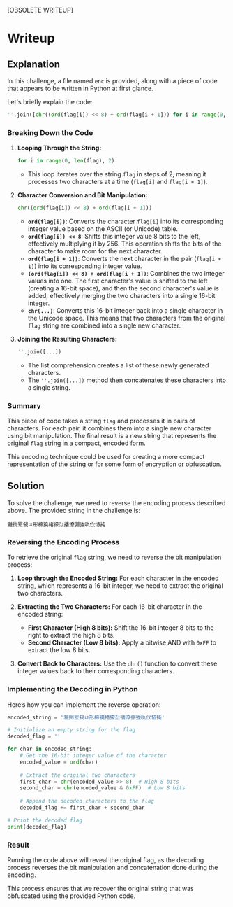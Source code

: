 [OBSOLETE WRITEUP]

# Writeup

## Explanation

In this challenge, a file named `enc` is provided, along with a piece of code that appears to be written in Python at first glance.

Let's briefly explain the code:

```python
''.join([chr((ord(flag[i]) << 8) + ord(flag[i + 1])) for i in range(0, len(flag), 2)])
```

### Breaking Down the Code

1. **Looping Through the String:**
   ```python
   for i in range(0, len(flag), 2)
   ```
   - This loop iterates over the string `flag` in steps of 2, meaning it processes two characters at a time (`flag[i]` and `flag[i + 1]`).

2. **Character Conversion and Bit Manipulation:**
   ```python
   chr((ord(flag[i]) << 8) + ord(flag[i + 1]))
   ```
   - **`ord(flag[i])`**: Converts the character `flag[i]` into its corresponding integer value based on the ASCII (or Unicode) table.
   - **`ord(flag[i]) << 8`**: Shifts this integer value 8 bits to the left, effectively multiplying it by 256. This operation shifts the bits of the character to make room for the next character.
   - **`ord(flag[i + 1])`**: Converts the next character in the pair (`flag[i + 1]`) into its corresponding integer value.
   - **`(ord(flag[i]) << 8) + ord(flag[i + 1])`**: Combines the two integer values into one. The first character's value is shifted to the left (creating a 16-bit space), and then the second character's value is added, effectively merging the two characters into a single 16-bit integer.
   - **`chr(...)`**: Converts this 16-bit integer back into a single character in the Unicode space. This means that two characters from the original `flag` string are combined into a single new character.

3. **Joining the Resulting Characters:**
   ```python
   ''.join([...])
   ```
   - The list comprehension creates a list of these newly generated characters.
   - The `''.join([...])` method then concatenates these characters into a single string.

### Summary

This piece of code takes a string `flag` and processes it in pairs of characters. For each pair, it combines them into a single new character using bit manipulation. The final result is a new string that represents the original `flag` string in a compact, encoded form. 

This encoding technique could be used for creating a more compact representation of the string or for some form of encryption or obfuscation.

## Solution

To solve the challenge, we need to reverse the encoding process described above. The provided string in the challenge is:

```
灩捯䍔䙻ㄶ形楴獟楮獴㌴摟潦弸強㕤㐸㤸扽
```

### Reversing the Encoding Process

To retrieve the original `flag` string, we need to reverse the bit manipulation process:

1. **Loop through the Encoded String:**
   For each character in the encoded string, which represents a 16-bit integer, we need to extract the original two characters.

2. **Extracting the Two Characters:**
   For each 16-bit character in the encoded string:
   - **First Character (High 8 bits):** Shift the 16-bit integer 8 bits to the right to extract the high 8 bits.
   - **Second Character (Low 8 bits):** Apply a bitwise AND with `0xFF` to extract the low 8 bits.

3. **Convert Back to Characters:**
   Use the `chr()` function to convert these integer values back to their corresponding characters.

### Implementing the Decoding in Python

Here’s how you can implement the reverse operation:

```python
encoded_string = '灩捯䍔䙻ㄶ形楴獟楮獴㌴摟潦弸強㕤㐸㤸扽'

# Initialize an empty string for the flag
decoded_flag = ''

for char in encoded_string:
    # Get the 16-bit integer value of the character
    encoded_value = ord(char)
    
    # Extract the original two characters
    first_char = chr(encoded_value >> 8)  # High 8 bits
    second_char = chr(encoded_value & 0xFF)  # Low 8 bits
    
    # Append the decoded characters to the flag
    decoded_flag += first_char + second_char

# Print the decoded flag
print(decoded_flag)
```

### Result

Running the code above will reveal the original flag, as the decoding process reverses the bit manipulation and concatenation done during the encoding.

This process ensures that we recover the original string that was obfuscated using the provided Python code.
